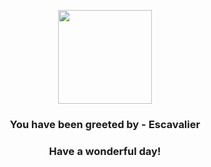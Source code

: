 <p align="center">
    <img src="https://raw.githubusercontent.com/PokeAPI/sprites/master/sprites/pokemon/589.png" width="150" height="150">
</p>
<h3 align="center">You have been greeted by - <b>Escavalier</b></h3>
<h3 align="center">Have a wonderful day!</h3>
